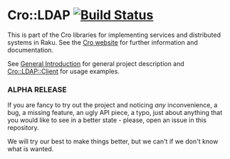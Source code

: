 # Cro::LDAP [![Build Status](https://travis-ci.org/Altai-man/cro-ldap.svg?branch=master)](https://travis-ci.org/Altai-man/cro-ldap)

This is part of the Cro libraries for implementing services and distributed
systems in Raku. See the [Cro website](http://cro.services/) for further
information and documentation.

See
[General Introduction](https://github.com/Altai-man/cro-ldap/blob/master/docs/reference/cro-ldap-introduction.md)
for general project description and
[Cro::LDAP::Client](https://github.com/Altai-man/cro-ldap/blob/master/docs/reference/cro-ldap-client.md)
for usage examples.

### ALPHA RELEASE

If you are fancy to try out the project and noticing _any_
inconvenience, a bug, a missing feature, an ugly API piece, a typo, just
about anything that you would like to see in a better state - please,
open an issue in this repository.

We will try our best to make things better, but we can't if we don't
know what is wanted.

